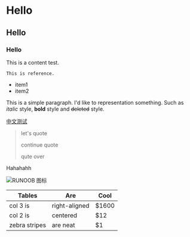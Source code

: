# Hello
## Hello
### Hello
This is a content test.
```
This is reference.
```
- item1
- item2

This is a simple paragraph. I'd like to representation something.
Such as _italic_ style, __bold__ style and ~~deleted~~ style.

[中文测试](https://liyifann.github.io/about)


> let's quote
> 
> continue quote
> 
> qute over
> 

Hahahahh

![RUNOOB 图标](http://static.runoob.com/images/runoob-logo.png)

| Tables        | Are           | Cool  |
| ------------- |---------------|-------|
| col 3 is      | right-aligned | $1600 |
| col 2 is      | centered      |   $12 |
| zebra stripes | are neat      |    $1 |


